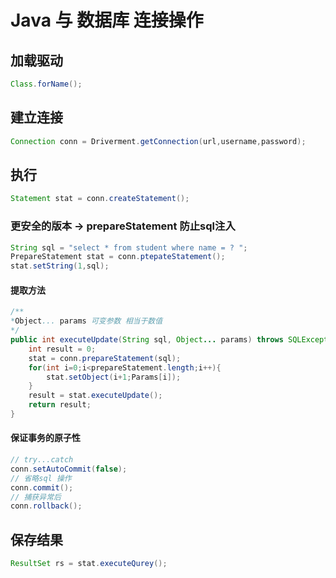 # Java 与 数据库 连接操作

## 加载驱动 
```java
Class.forName();
```

## 建立连接 
```java
Connection conn = Driverment.getConnection(url,username,password);
```

## 执行 
```java
Statement stat = conn.createStatement();
```

### 更安全的版本 -> prepareStatement 防止sql注入   
```java
String sql = "select * from student where name = ? ";
PrepareStatement stat = conn.ptepateStatement();
stat.setString(1,sql);
```

#### 提取方法
```java
/**
*Object... params 可变参数 相当于数值
*/
public int executeUpdate(String sql, Object... params) throws SQLException{
    int result = 0;
    stat = conn.prepareStatement(sql);
    for(int i=0;i<prepareStatement.length;i++){
        stat.setObject(i+1;Params[i]);
    }
    result = stat.executeUpdate();
    return result;
}
```

#### 保证事务的原子性
```java
// try...catch
conn.setAutoCommit(false);
// 省略sql 操作
conn.commit();
// 捕获异常后
conn.rollback();
```

## 保存结果 
```java
ResultSet rs = stat.executeQurey();
```